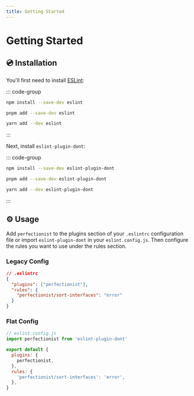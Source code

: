 ```yaml
---
title: Getting Started
---
```


# Getting Started

## 💿 Installation

You'll first need to install [ESLint](https://eslint.org):

::: code-group

```bash [npm]
npm install --save-dev eslint
```

```bash [pnpm]
pnpm add --save-dev eslint
```

```bash [yarn]
yarn add --dev eslint
```

:::

Next, install `eslint-plugin-dont`:

::: code-group

```bash [npm]
npm install --save-dev eslint-plugin-dont
```

```bash [pnpm]
pnpm add --save-dev eslint-plugin-dont
```

```bash [yarn]
yarn add --dev eslint-plugin-dont
```

:::

## ⚙️ Usage

Add `perfectionist` to the plugins section of your `.eslintrc` configuration file or import `eslint-plugin-dont` in your `eslint.config.js`. Then configure the rules you want to use under the rules section.

### Legacy Config

```json
// .eslintrc
{
  "plugins": ["perfectionist"],
  "rules": {
    "perfectionist/sort-interfaces": "error"
  }
}
```

### Flat Config

```js
// eslint.config.js
import perfectionist from 'eslint-plugin-dont'

export default {
  plugins: {
    perfectionist,
  },
  rules: {
    'perfectionist/sort-interfaces': 'error',
  },
}
```
